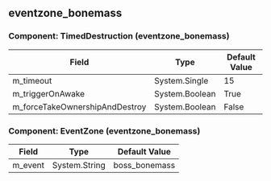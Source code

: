 ## eventzone_bonemass

### Component: TimedDestruction (eventzone_bonemass)

|Field|Type|Default Value|
|---|---|---|
|m_timeout|System.Single|15|
|m_triggerOnAwake|System.Boolean|True|
|m_forceTakeOwnershipAndDestroy|System.Boolean|False|

### Component: EventZone (eventzone_bonemass)

|Field|Type|Default Value|
|---|---|---|
|m_event|System.String|boss_bonemass|

